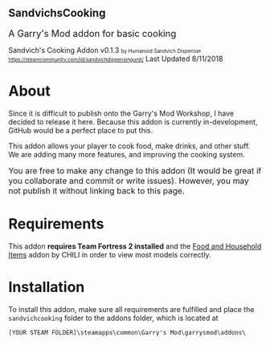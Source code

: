 ## SandvichsCooking

<font size="4"> A Garry's Mod addon for basic cooking </font>

Sandvich's Cooking Addon v0.1.3
<font size="1">by Humanoid Sandvich Dispenser https://steamcommunity.com/id/sandvichdispensingunit/</font>
Last Updated 8/11/2018

# About
Since it is difficult to publish onto the Garry's Mod Workshop, I have decided to release it here. Because this addon is currently in-development, GitHub would be a perfect place to put this.

This addon allows your player to cook food, make drinks, and other stuff. We are adding many more features, and improving the cooking system.

<font size="3">You are free to make any change to this addon (It would be great if you collaborate and commit or write issues). However, you may not publish it without linking back to this page.</font>

# Requirements
This addon **requires Team Fortress 2 installed** and the [Food and Household Items](https://steamcommunity.com/sharedfiles/filedetails/?id=108024198&searchtext=food+and+household+items) addon by CHILI in order to view most models correctly.

 # Installation
 To install this addon, make sure all requirements are fulfilled and place the `sandvichcooking` folder to the addons folder, which is located at

 `[YOUR STEAM FOLDER]\steamapps\common\Garry's Mod\garrysmod\addons\`

